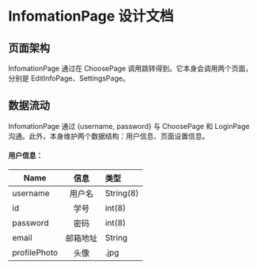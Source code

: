 # InfomationPage 设计文档
## 页面架构
InfomationPage 通过在 ChoosePage 调用跳转得到。它本身会调用两个页面，分别是 EditInfoPage、SettingsPage。
## 数据流动
InfomationPage 通过 {username, password} 与 ChoosePage 和 LoginPage 沟通。此外，本身维护两个数据结构：用户信息、页面设置信息。
#### 用户信息：
| Name     |   信息   | 类型    |
| -------- | :------: | :----- |
| username |  用户名  | String(8)|
| id       |   学号   | int(8)  |
| password |   密码   | int(8)  |
| email    | 邮箱地址 | String  |
| profilePhoto | 头像 | .jpg    |
